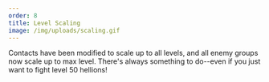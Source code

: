 ```yaml
---
order: 8
title: Level Scaling
image: /img/uploads/scaling.gif
---
```

Contacts have been modified to scale up to all levels, and all enemy groups now scale up to max level. There's always something to do--even if you just want to fight level 50 hellions!